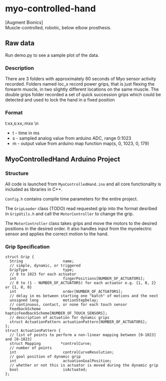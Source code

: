 # myo-controlled-hand
[Augment Bionics]  
Muscle-controlled, robotic, below elbow prosthesis.

## Raw data
Run demo.py to see a sample plot of the data.

### Description
There are 3 folders with approximately 60 seconds of Myo sensor activity recorded. Folders named loc_x record power grips, that is just flexing the forearm muscle, in two slightly different locations on the same muscle. The double grips folder recorded a set of quick succession grips which could be detected and used to lock the hand in a fixed position

### Format
t:xx,s:xx,:mxx \n

  * t - time in ms
  * s - sampled analog value from arduino ADC, range 0:1023
  * m - output value from arduino map function map(s, 0, 1023, 0, 179)

## MyoControlledHand Arduino Project
### Structure
All code is launched from `MyoControlledHand.ino` and all core functionality is included as libraries in C++.

`Config.h` contains compile time parameters for the entire project.

The `GripLoader` class (TODO) read requested grip into the format desribed in `GripUtils.h` and call the `MotorController` to change the grip.

The `MotorController` class takes grips and move the motors to the desired positions in the desired order. It also handles input from the myoelectric sensor and applies the correct motion to the hand.

### Grip Specification

```
struct Grip {
  String                  name;
  // simple, dynamic, or triggered
  GripType                type;
  // 0 to 1023 for each actuator
  int                     fingerPositions[NUMBER_OF_ACTUATORS];
  // 0 to (1 - NUMBER_OF_ACTUATORS) for each actuator e.g. {1, 0, 2} or {1, 0, 0}
  int                     order[NUMBER_OF_ACTUATORS];
  // delay in ms between starting one "batch" of motions and the next
  unsigned long           motionStepDelay;
  // continuous, contact, or none for each touch sensor
  FeedbackScheme          hapticFeedbackScheme[NUMBER_OF_TOUCH_SENSORS];
  // description of actuation for dynamic grips
  struct ActuationPattern actuationPattern[NUMBER_OF_ACTUATORS];
};
struct ActuationPattern {
  // list of points to perform a non-linear mapping between [0-1023] and [0-1023]
  struct Mapping         *controlCurve;
  // number of points
  int                     controlCurveResolution;
  // goal position of dynamic grip
  int                     actuationGoalPosition;
  // whether or not this is actuator is moved during the dynamic grip
  bool                    isActuated;
};
```
